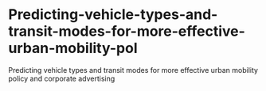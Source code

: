# Predicting-vehicle-types-and-transit-modes-for-more-effective-urban-mobility-pol
Predicting   vehicle   types   and   transit   modes   for more   effective   urban   mobility   policy   and   corporate advertising
